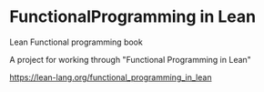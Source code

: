# FunctionalProgramming in Lean

Lean Functional programming book

A project for working through "Functional Programming in Lean"

<https://lean-lang.org/functional_programming_in_lean>
